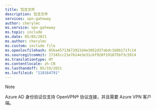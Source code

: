 ```yaml
---
title: 包含文件
description: 包含文件
services: vpn-gateway
author: cherylmc
ms.service: vpn-gateway
ms.topic: include
ms.date: 05/05/2021
ms.author: cherylmc
ms.custom: include file
ms.openlocfilehash: 056a45713672922d4e3052d37abdc1b0b171fc14
ms.sourcegitcommit: 17345cc21e7b14e3e31cbf920f191875bf3c5914
ms.translationtype: HT
ms.contentlocale: zh-CN
ms.lasthandoff: 05/19/2021
ms.locfileid: "110164791"
---
```

> [!NOTE]
>Azure AD 身份验证仅支持 OpenVPN® 协议连接，并且需要 Azure VPN 客户端。
>
